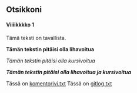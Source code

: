 ## Otsikkoni

#### Viiiikkkko 1

Tämä teksti on tavallista.


**Tämän tekstin pitäisi olla lihavoitua**

*Tämän tekstin pitäisi olla kursivoitua*

***Tämän tekstin pitäisi olla lihavoitua ja kursivoitua*** 

Tässä on [komentorivi.txt](https://github.com/DanTah/ot-harjoitustyo/blob/master/laskarit/viikko1/komentorivi.txt)
Tässä on [gitlog.txt](https://github.com/DanTah/ot-harjoitustyo/blob/master/laskarit/viikko1/gitlog.txt)
